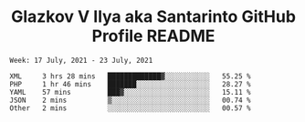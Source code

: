 <h1 align="center">Glazkov V Ilya aka Santarinto GitHub Profile README</h1>

<!--START_SECTION:waka-->
```text
Week: 17 July, 2021 - 23 July, 2021

XML     3 hrs 28 mins   █████████████▓░░░░░░░░░░░   55.25 % 
PHP     1 hr 46 mins    ███████░░░░░░░░░░░░░░░░░░   28.27 % 
YAML    57 mins         ███▓░░░░░░░░░░░░░░░░░░░░░   15.11 % 
JSON    2 mins          ▒░░░░░░░░░░░░░░░░░░░░░░░░   00.74 % 
Other   2 mins          ░░░░░░░░░░░░░░░░░░░░░░░░░   00.57 % 
```
<!--END_SECTION:waka-->
